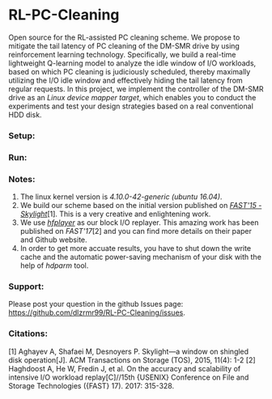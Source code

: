 # RL-PC-Cleaning
Open source for the RL-assisted PC cleaning scheme. We propose to mitigate the tail latency of PC cleaning of the DM-SMR drive by using reinforcement learning technology. Specifically, we build a real-time lightweight Q-learning model to analyze the idle window of I/O workloads, based on which PC cleaning is judiciously scheduled, thereby maximally utilizing the I/O idle window and effectively hiding the tail latency from regular requests. In this project, we implement the controller of the DM-SMR drive as an *Linux device mapper target*, which enables you to conduct the experiments and test your design strategies based on a real conventional HDD disk.

### Setup:


### Run:



### Notes: 
1. The linux kernel version is *4.10.0-42-generic (ubuntu 16.04)*.
2. We build our scheme based on the initial version published on [*FAST'15 - Skylight*](http://sssl.ccs.neu.edu/skylight)[1]. This is a very creative and enlightening work.
3. We use [*hfplayer*](https://github.com/umn-cris/hfplayer) as our block I/O replayer. This amazing work has been published on *FAST'17*[2] and you can find more details on their paper and Github website.
4. In order to get more accuate results, you have to shut down the write cache and the automatic power-saving mechanism of your disk with the help of *hdparm* tool.

### Support:
Please post your question in the github Issues page: https://github.com/dlzrmr99/RL-PC-Cleaning/issues.


### Citations:
[1] Aghayev A, Shafaei M, Desnoyers P. Skylight—a window on shingled disk operation[J]. ACM Transactions on Storage (TOS), 2015, 11(4): 1-2
[2] Haghdoost A, He W, Fredin J, et al. On the accuracy and scalability of intensive I/O workload replay[C]//15th {USENIX} Conference on File and Storage Technologies ({FAST} 17). 2017: 315-328.

